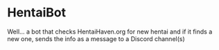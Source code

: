 # HentaiBot
Well... a bot that checks HentaiHaven.org for new hentai and if it finds a new one, sends the info as a message to a Discord channel(s)

